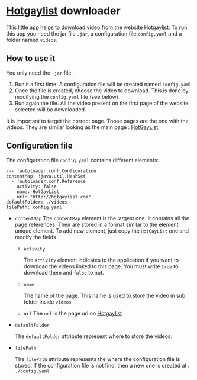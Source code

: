 # [Hotgaylist] downloader

This little app helps to download video from the website [Hotgaylist]. To run this app you need the jar file `.jar`, a configuration file `config.yaml` and a folder named `videos`.

## How to use it

You only need the `.jar` file.
1. Run it a first time.
   A configuration file will be created named `config.yaml`
2. Once the file is created, choose the video to download.
   This is done by modifying the `config.yaml` file (see below)
3. Run again the file.
   All the video present on the first page of the website selected will be downloaded.

It is important to target the correct page. Those pages are the one with the videos. They are similar looking as the main page : [HotGayList].

## Configuration file

The configuration file `config.yaml` contains different elements:

```
--- !autoloader.conf.Configuration
contentMap: !java.util.HashSet
  - !autoloader.conf.Reference
    activity: false
    name: HotGayList
    url: "http://hotgaylist.com"
defaultFolder: ./videos
filePath: config.yaml
```

- `contentMap`
  The `contentMap` element is the largest one. It contains all the page references. Their are stored in a format similar to the element unique element. To add new element, just copy the `HotGayList` one and modify the fields

  - `activity`

    The `activity` element indicates to the application if you want to download the videos linked to this page. You must write `true` to download them and `false` to not.


  - `name`

    The name of the page. This name is used to store the video in sub folder inside `videos`
  - `url`
    The `url` is the page url on [Hotgaylist]

- `defaultFolder`

  The `defaultFolder` attribute represent where to store the videos.

- `filePath`

  The `filePath` attribute represents the where the configuration file is stored. If the configuration file is not find, then a new one is created at : `./config.yaml`


[Hotgaylist]: http://hotgaylist.com
